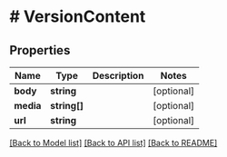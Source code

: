 # # VersionContent

## Properties

Name | Type | Description | Notes
------------ | ------------- | ------------- | -------------
**body** | **string** |  | [optional]
**media** | **string[]** |  | [optional]
**url** | **string** |  | [optional]

[[Back to Model list]](../../README.md#models) [[Back to API list]](../../README.md#endpoints) [[Back to README]](../../README.md)
